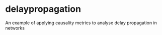 # delaypropagation
An example of applying causality metrics to analyse delay propagation in networks
